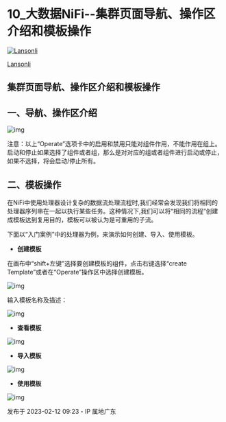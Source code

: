 # 10_大数据NiFi--集群页面导航、操作区介绍和模板操作

[![Lansonli](https://picx.zhimg.com/v2-a21621b28f2fb5ef77d23387fdced39e_l.jpg?source=172ae18b)](https://www.zhihu.com/people/lanson-92-34)

[Lansonli](https://www.zhihu.com/people/lanson-92-34)



## **集群页面导航、操作区介绍和模板操作**

## **一、导航、操作区介绍**

![img](https://pic4.zhimg.com/80/v2-4bd1af1346980dff7dcef8dbcf4739f7_1440w.webp)

注意：以上“Operate”选项卡中的启用和禁用只能对组件作用，不能作用在组上。启动和停止如果选择了组件或者组，那么是对对应的组或者组件进行启动或停止，如果不选择，将会启动/停止所有。

## **二、模板操作**

在NiFi中使用处理器设计复杂的数据流处理流程时,我们经常会发现我们将相同的处理器序列串在一起以执行某些任务。这种情况下,我们可以将“相同的流程”创建成模板达到复用目的，模板可以被认为是可重用的子流。

下面以“入门案例”中的处理器为例，来演示如何创建、导入、使用模板。

- **创建模板**

在画布中“shift+左键”选择要创建模板的组件，点击右键选择“create Template”或者在“Operate”操作区中选择创建模板。

![img](https://pic4.zhimg.com/80/v2-78cf6c08062572b30f517f6efb0a311b_1440w.webp)

输入模板名称及描述：

![img](https://pic1.zhimg.com/80/v2-b8049d2a2ab1c5f477a65e973d3fe350_1440w.webp)

- **查看模板**

![img](https://pic4.zhimg.com/80/v2-bd3eb6b1f13e2cf3d12169efb8f5590b_1440w.webp)

- **导入模板**

![img](https://pic4.zhimg.com/80/v2-cfdb1b7b0d81bad2d91fdcd25d4abbc7_1440w.webp)

- **使用模板**

![img](https://pic1.zhimg.com/80/v2-2a275bab3bded1c0de126bf06b0d30a4_1440w.webp)

发布于 2023-02-12 09:23・IP 属地广东